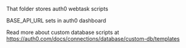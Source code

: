 That folder stores auth0 webtask scripts

BASE_API_URL sets in auth0 dashboard

Read more about custom database scripts at <https://auth0.com/docs/connections/database/custom-db/templates>